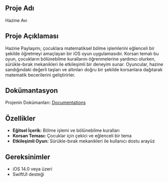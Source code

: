 ## Proje Adı
Hazine Avı

## Proje Açıklaması
Hazine Paylaşımı, çocuklara matematiksel bölme işlemlerini eğlenceli bir şekilde öğretmeyi amaçlayan bir iOS oyun uygulamasıdır. Korsan temalı bu oyun, çocukların bölünebilme kurallarını öğrenmelerine yardımcı olurken, sürükle-bırak mekanikleri ile etkileşimli bir deneyim sunar. Oyuncular, hazine sandığındaki değerli taşları ve altınları doğru bir şekilde korsanlara dağıtarak matematik becerilerini geliştirirler.

## Dokümantasyon
Projenin Dokümanları: [Documentations](https://github.com/1ejderdag/Yazilim-Muhendisligi-Guncel-Konular/tree/main/Documentations)

## Özellikler
* **Eğitsel İçerik:** Bölme işlemi ve bölünebilme kuralları
* **Korsan Teması:** Çocuklar için çekici ve eğlenceli bir tema
* **Etkileşimli Oyun:** Sürükle-bırak mekanikleri ile kullanıcı dostu arayüz

## Gereksinimler
* iOS 14.0 veya üzeri
* SwiftUI desteği
